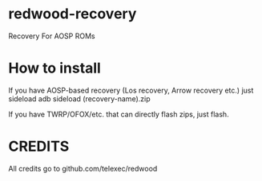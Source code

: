 # redwood-recovery
Recovery For AOSP ROMs
# How to install
If you have AOSP-based recovery (Los recovery, Arrow recovery etc.) just sideload 
adb sideload (recovery-name).zip

If you have TWRP/OFOX/etc. that can directly flash zips, just flash.

# CREDITS
All credits go to github.com/telexec/redwood
